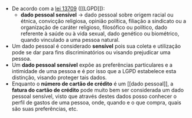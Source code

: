 - De acordo com a [lei 13709](http://www.planalto.gov.br/ccivil_03/_ato2015-2018/2018/lei/L13709.htm) ([[LGPD]]):
	- **dado pessoal sensível** -> dado pessoal sobre origem racial ou étnica, convicção religiosa, opinião política, filiação a sindicato ou a organização de caráter religioso, filosófico ou político, dado referente à saúde ou à vida sexual, dado genético ou biométrico, quando vinculado a uma pessoa natural.
- Um dado pessoal é considerado **sensível** pois sua coleta e utilização pode se dar para fins discriminatórios ou visando prejudicar uma pessoa.
- Um **dado pessoal sensível** expõe as preferências particulares e a intimidade de uma pessoa e é por isso que a LGPD estabelece esta distinção, visando proteger tais dados.
- Enquanto o **número de cartão de crédito** é um [[dado pessoal]], a **fatura do cartão de crédito** pode muito bem ser considerada um dado pessoal sensível, visto que através destes dados posso conhecer o perfil de gastos de uma pessoa, onde, quando e o que compra, quais são suas preferências, etc.